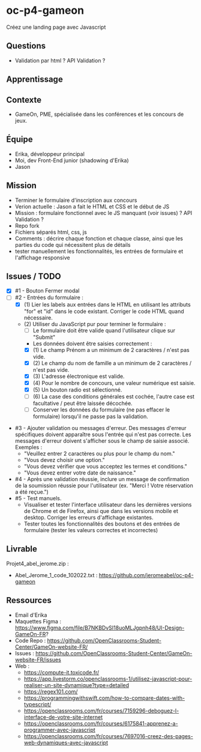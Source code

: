 # oc-p4-gameon
Créez une landing page avec Javascript

## Questions
- Validation par html ? API Validation ?

## Apprentissage

## Contexte
- GameOn, PME, spécialisée dans les conférences et les concours de jeux.

## Équipe
- Erika, développeur principal
- Moi, dev Front-End junior (shadowing d'Erika)
- Jason

## Mission
- Terminer le formulaire d'inscription aux concours 
- Verion actuelle : Jason a fait le HTML et CSS et le début de JS
- Mission : formulaire fonctionnel avec le JS manquant (voir issues) ? API Validation ?
- Repo fork
- Fichiers séparés html, css, js
- Comments : décrire chaque fonction et chaque classe, ainsi que les parties du code qui nécessitent plus de détails
- tester manuellement les fonctionnalités, les entrées de formulaire et l'affichage responsive

## Issues / TODO
- [x] #1 - Bouton Fermer modal
- [ ] #2 - Entrées du formulaire : 
	- [x] (1) Lier les labels aux entrées dans le HTML en utilisant les attributs "for" et "id" dans le code existant. Corriger le code HTML quand nécessaire.
	- (2) Utiliser du JavaScript pur pour terminer le formulaire :
		- [ ] Le formulaire doit être valide quand l'utilisateur clique sur "Submit"
		- Les données doivent être saisies correctement :
		- [x] (1) Le champ Prénom a un minimum de 2 caractères / n'est pas vide.
		- [x] (2) Le champ du nom de famille a un minimum de 2 caractères / n'est pas vide.
		- [x] (3) L'adresse électronique est valide.
		- [x] (4) Pour le nombre de concours, une valeur numérique est saisie.
		- [x] (5) Un bouton radio est sélectionné.
		- [ ] (6) La case des conditions générales est cochée, l'autre case est facultative / peut être laissée décochée.
		- [ ] Conserver les données du formulaire (ne pas effacer le formulaire) lorsqu'il ne passe pas la validation.
- #3 - Ajouter validation ou messages d'erreur. Des messages d'erreur spécifiques doivent apparaître sous l'entrée qui n'est pas correcte. Les messages d'erreur doivent s'afficher sous le champ de saisie associé. Exemples :
	- "Veuillez entrer 2 caractères ou plus pour le champ du nom."
    - "Vous devez choisir une option."
    - "Vous devez vérifier que vous acceptez les termes et conditions."
    - "Vous devez entrer votre date de naissance."
- #4 - Après une validation réussie, inclure un message de confirmation de la soumission réussie pour l'utilisateur (ex. "Merci ! Votre réservation a été reçue.")
- #5 - Test manuels.
	- Visualiser et tester l'interface utilisateur dans les dernières versions de Chrome et de Firefox, ainsi que dans les versions mobile et desktop. Corriger les erreurs d'affichage existantes.
	- Tester toutes les fonctionnalités des boutons et des entrées de formulaire (tester les valeurs correctes et incorrectes)


## Livrable
Projet4_abel_jerome.zip :
- Abel_Jerome_1_code_102022.txt : https://github.com/jeromeabel/oc-p4-gameon

## Ressources
- Email d'Erika
- Maquettes Figma : https://www.figma.com/file/B7NKBDvSI18uoMLJgpnh48/UI-Design-GameOn-FR?
- Code Repo : https://github.com/OpenClassrooms-Student-Center/GameOn-website-FR/
- Issues : https://github.com/OpenClassrooms-Student-Center/GameOn-website-FR/issues
- Web :
    - https://compute-it.toxicode.fr/
    - https://app.livestorm.co/openclassrooms-1/utilisez-javascript-pour-realiser-un-site-dynamique?type=detailed
    - https://regex101.com/
    - https://programmingwithswift.com/how-to-compare-dates-with-typescript/
    - https://openclassrooms.com/fr/courses/7159296-deboguez-l-interface-de-votre-site-internet
    - https://openclassrooms.com/fr/courses/6175841-apprenez-a-programmer-avec-javascript
    - https://openclassrooms.com/fr/courses/7697016-creez-des-pages-web-dynamiques-avec-javascript

